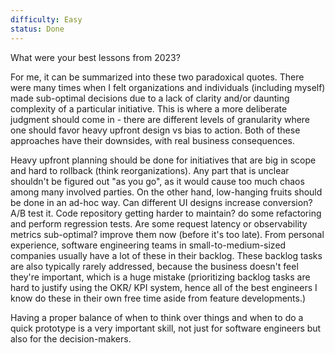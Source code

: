 ```yaml
---
difficulty: Easy
status: Done
---
```


What were your best lessons from 2023?

For me, it can be summarized into these two paradoxical quotes. There were many times when I felt organizations and individuals (including myself) made sub-optimal decisions due to a lack of clarity and/or daunting complexity of a particular initiative. This is where a more deliberate judgment should come in - there are different levels of granularity where one should favor heavy upfront design vs bias to action. Both of these approaches have their downsides, with real business consequences.

Heavy upfront planning should be done for initiatives that are big in scope and hard to rollback (think reorganizations). Any part that is unclear shouldn't be figured out "as you go", as it would cause too much chaos among many involved parties. On the other hand, low-hanging fruits should be done in an ad-hoc way. Can different UI designs increase conversion? A/B test it. Code repository getting harder to maintain? do some refactoring and perform regression tests. Are some request latency or observability metrics sub-optimal? improve them now (before it's too late). From personal experience, software engineering teams in small-to-medium-sized companies usually have a lot of these in their backlog. These backlog tasks are also typically rarely addressed, because the business doesn't feel they're important, which is a huge mistake (prioritizing backlog tasks are hard to justify using the OKR/ KPI system, hence all of the best engineers I know do these in their own free time aside from feature developments.)

Having a proper balance of when to think over things and when to do a quick prototype is a very important skill, not just for software engineers but also for the decision-makers.